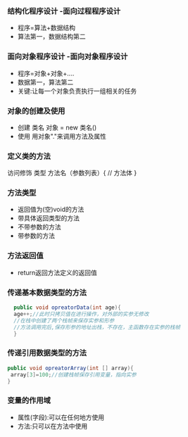 ### 结构化程序设计 -面向过程程序设计  
- 程序=算法+数据结构  
- 算法第一，数据结构第二  
### 面向对象程序设计   -面向对象程序设计   
- 程序=对象+对象+....  
- 数据第一，算法第二  
- 关键:让每一个对象负责执行一组相关的任务  
### 对象的创建及使用
- 创建
  类名 对象 = new 类名()
- 使用 
  用对象"."来调用方法及属性
### 定义类的方法
访问修饰 类型 方法名（参数列表）{
  // 方法体
}
### 方法类型
- 返回值为(空)void的方法
- 带具体返回类型的方法
- 不带参数的方法
- 带参数的方法
### 方法返回值
- return返回方法定义的返回值
### 传递基本数据类型的方法
```java
  public void opreatorData(int age){
  age++;//此时只拷贝值在进行操作，对外部的实参无修改 
  //在栈中创建了两个栈帧来保存实参和形参
  //方法调用完后,保存形参的地址出栈，不存在，主函数存在实参的栈帧
  }
```
### 传递引用数据类型的方法
 ```java
 public void opreatorArray(int [] array){
  array[3]=100;//创建栈帧保存引用变量，指向实参
}
```
### 变量的作用域
- 属性(字段):可以在任何地方使用
- 方法:只可以在方法中使用
